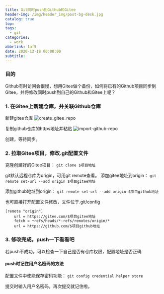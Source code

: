 ```yaml
---
title: Git同时push到Github和Gitee
header-img: /img/header_img/post-bg-desk.jpg
catalog: true
top:
tags:
  - git
categories:
  - work
abbrlink: 1af5
date: 2020-12-18 00:00:00
subtitle:
---
```


### 目的

Github有时访问会很慢，想用Gitee做个备份，如何将已有的Github项目同步到Gitee，并将修改同时push到自己的Github和Gitee上呢？

### 1. 在Gitee上新建仓库，并关联Github仓库

新建gitee仓库
![create_gitee_repo](/img/1-work/tools/create_gitee_repo.png)

复制github仓库的https地址并粘贴
![import-github-repo](/img/1-work/tools/import-github-repo.png)

创建，等待同步。

### 2. 拉取Gitee项目，修改.git配置文件

克隆创建好的Gitee项目：
`git clone $项目地址`

git默认远程仓库为origin，可用git remote查看。
添加gitee地址到origin：
`git remote set-url --add origin $项目gitee地址`

添加github地址到origin：
`git remote set-url --add origin $项目github地址`

也可直接打开配置文件修改，文件位于.git/config
```
[remote "origin"]
 	url = https://gitee.com/$项目gitee地址
 	fetch = +refs/heads/*:refs/remotes/origin/*
 	url = https://github.com/$项目github地址
```

### 3. 修改完成，push一下看看吧

若push不成功，可以检查一下自己是否有仓库权限，配置地址是否正确

#### push时记住用户名密码的方法

配置文件中使能保存密码功能：
`git config credential.helper store`

提交时输入用户名密码，再次提交就记住啦。